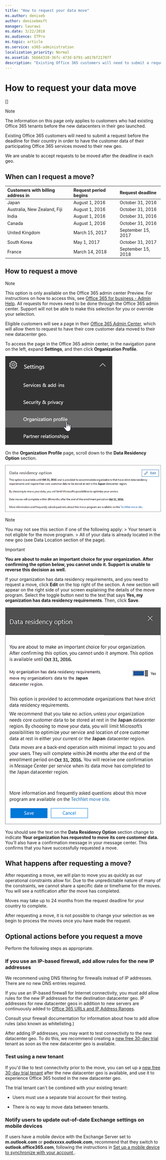 ```yaml
---
title: "How to request your data move"
ms.author: deniseb
author: denisebmsft
manager: laurawi
ms.date: 3/22/2018
ms.audience: ITPro
ms.topic: article
ms.service: o365-administration
localization_priority: Normal
ms.assetid: 5bb64310-36fc-473d-b791-a0176f21707f
description: "Existing Office 365 customers will need to submit a request before the deadline for their country in order to have the customer data of their participating Office 365 services moved to their new geo."
---
```


# How to request your data move
[]
> [!NOTE]
> The information on this page only applies to customers who had existing Office 365 tenants before the new datacenters in their geo launched. 
  
Existing Office 365 customers will need to submit a request before the deadline for their country in order to have the customer data of their participating Office 365 services moved to their new geo. 
  
We are unable to accept requests to be moved after the deadline in each geo. 
  
## When can I request a move?
<a name="watch"> </a>

|**Customers with billing address in**|**Request period begins**|**Request deadline**|
|:-----|:-----|:-----|
|Japan  <br/> |August 1, 2016  <br/> |October 31, 2016  <br/> |
|Australia, New Zealand, Fiji  <br/> |August 1, 2016  <br/> |October 31, 2016  <br/> |
|India  <br/> |August 1, 2016  <br/> |October 31, 2016  <br/> |
|Canada  <br/> |August 1, 2016  <br/> |October 31, 2016  <br/> |
|United Kingdom  <br/> |March 15, 2017  <br/> |September 15, 2017  <br/> |
|South Korea  <br/> |May 1, 2017  <br/> |October 31, 2017  <br/> |
|France  <br/> |March 14, 2018  <br/> |September 15, 2018  <br/> |
   
## How to request a move
<a name="IP"> </a>

> [!NOTE]
> This option is only available on the Office 365 admin center Preview. For instructions on how to access this, see [Office 365 for business - Admin Help](https://aka.ms/365admin). All requests for moves need to be done through the Office 365 admin center. Support will not be able to make this selection for you or override your selection. 
  
Eligible customers will see a page in their [Office 365 Admin Center](https://aka.ms/365admin), which will allow them to request to have their core customer data moved to their new datacenter geo.
  
To access the page in the Office 365 admin center, in the navigation pane on the left, expand **Settings**, and then click **Organization Profile**.
  
![Settings menu with Organzational Profile highlighted](media/22799fac-32b4-4f79-ae60-3f6ffb7cfbd7.png)
  
On the **Organization Profile** page, scroll down to the **Data Residency Option** section. 
  
![Data residency card](media/fdb02cd0-825d-4d9e-bb35-6f806282884f.png)
  
> [!NOTE]
>  You may not see this section if one of the following apply: >  Your tenant is not eligible for the move program. >  All of your data is already located in the new geo (see Data Location section of the page). 
  
> [!IMPORTANT]
> **You are about to make an important choice for your organization. After confirming the option below, you cannot undo it. Support is unable to reverse this decision as well.**
  
If your organization has data residency requirements, and you need to request a move, click **Edit** on the top right of the section. A new section will appear on the right side of your screen explaining the details of the move program. Select the toggle button next to the text that says **Yes, my organization has data residency requirements**. Then, click **Save**.
  
![Datacenter opt-in action screen](media/f97ab8d2-b0e1-49bf-9d6b-bf75f3081233.png)
  
You should see the text on the **Data Residency Option** section change to indicate **Your organization has requested to move its core customer data.** You'll also have a confirmation message in your message center. This confirms that you have successfully requested a move. 
  
## What happens after requesting a move?
<a name="mx"> </a>

After requesting a move, we will plan to move you as quickly as our operational constraints allow for. Due to the unpredictable nature of many of the constraints, we cannot share a specific date or timeframe for the moves. You will see a notification after the move has completed.
  
Moves may take up to 24 months from the request deadline for your country to complete.
  
After requesting a move, it is not possible to change your selection as we begin to process the moves once you have made the request.
  
## Optional actions before you request a move
<a name="mx"> </a>

Perform the following steps as appropriate.
  
### If you use an IP-based firewall, add allow rules for the new IP addresses

We recommend using DNS filtering for firewalls instead of IP addresses. There are no new DNS entries required.
  
If you use an IP-based firewall for Internet connectivity, you must add allow rules for the new IP addresses for the destination datacenter geo. IP addresses for new datacenter geos in addition to new servers are continuously added to [Office 365 URLs and IP Address Ranges](https://go.microsoft.com/fwlink/p/?LinkId=229631).
  
Consult your firewall documentation for information about how to add allow rules (also known as whitelisting.)
  
After adding IP addresses, you may want to test connectivity to the new datacenter geo. To do this, we recommend creating a [new free 30-day trial](https://go.microsoft.com/fwlink/?LinkId=522463) tenant as soon as the new datacenter geo is available. 
  
### Test using a new tenant

If you'd like to test connectivity prior to the move, you can set up a [new free 30-day trial tenant](https://go.microsoft.com/fwlink/?LinkId=522463) after the new datacenter geo is available, and use it to experience Office 365 hosted in the new datacenter geo. 
  
The trial tenant can't be combined with your existing tenant:
  
- Users must use a separate trial account for their testing.
    
- There is no way to move data between tenants.
    
### Notify users to update out-of-date Exchange settings on mobile devices

If users have a mobile device with the Exchange Server set to **m.outlook.com** or **podxxxxx.outlook.com**, recommend that they switch to **outlook.office365.com**, following the instructions in [ Set up a mobile device to synchronize with your account ](https://support.office.com/en-us/article/Set-up-a-mobile-device-to-synchronize-with-your-account-c9139caf-01ab-41a0-827c-3c06ee569ed3?ui=en-US&amp;rs=en-US&amp;ad=US).
  

